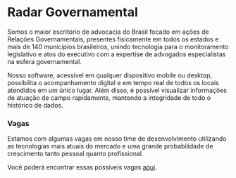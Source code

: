 # Radar Governamental

Somos o maior escritório de advocacia do Brasil focado em ações de
Relações Governamentais, presentes fisicamente em todos os estados
e mais de 140 municípios brasileiros, unindo tecnologia para o
monitoramento legislativo e  atos do executivo com a expertise de
advogados especialistas na esfera governamental.

Nosso software, acessível em qualquer dispositivo mobile ou desktop,
possibilita o acompanhamento digital e em tempo real de todos os
locais atendidos em um único lugar. Além disso, é possível visualizar
informações de atuação de campo rapidamente, mantendo a integridade
de todo o histórico de dados.

### Vagas
Estamos com algumas vagas em nosso time de desenvolvimento utilizando
as tecnologias mais atuais do mercado e uma grande probabilidade de
crescimento tanto pessoal quanto profissional. 

Você poderá encontrar essas possíveis vagas
[aqui](https://github.com/radargovernamental/vagas/issues).
